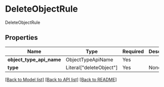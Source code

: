 # DeleteObjectRule

DeleteObjectRule

## Properties
| Name | Type | Required | Description |
| ------------ | ------------- | ------------- | ------------- |
**object_type_api_name** | ObjectTypeApiName | Yes |  |
**type** | Literal["deleteObject"] | Yes | None |


[[Back to Model list]](../../../../README.md#models-v1-link) [[Back to API list]](../../../../README.md#apis-v1-link) [[Back to README]](../../../../README.md)
